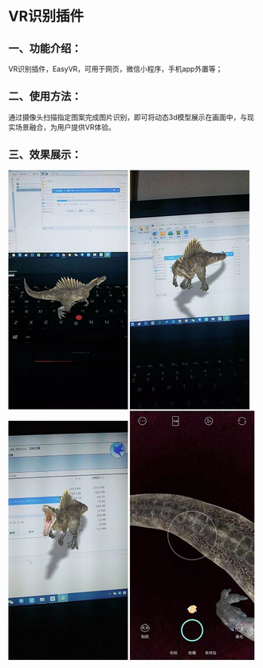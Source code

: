 # VR识别插件

## 一、功能介绍：

VR识别插件，EasyVR，可用于网页，微信小程序，手机app外置等；

## 二、使用方法：

通过摄像头扫描指定图案完成图片识别，即可将动态3d模型展示在画面中，与现实场景融合，为用户提供VR体验。

## 三、效果展示：

<img src="https://github.com/alienYalien/VR/blob/master/img/1573613897582.jpeg" width="240px" />
<img src="https://github.com/alienYalien/VR/blob/master/img/1573613902095.jpeg" width="240px" />
<img src="https://github.com/alienYalien/VR/blob/master/img/1573613909925.jpeg" width="240px" />
<img src="https://github.com/alienYalien/VR/blob/master/img/1573613913472.jpeg" width="250px" />



